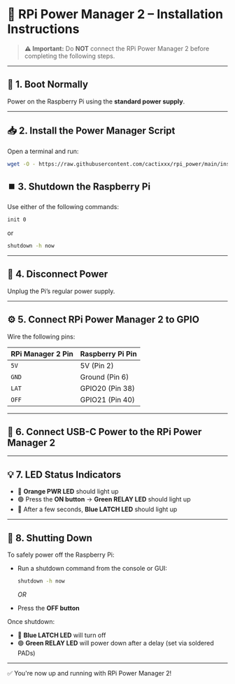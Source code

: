 # 🧰 RPi Power Manager 2 – Installation Instructions

> **⚠️ Important:** Do **NOT** connect the RPi Power Manager 2 before completing the following steps.

---

## 🔌 1. Boot Normally

Power on the Raspberry Pi using the **standard power supply**.

---

## 📥 2. Install the Power Manager Script

Open a terminal and run:

```bash
wget -O - https://raw.githubusercontent.com/cactixxx/rpi_power/main/install.sh | sudo /usr/bin/bash
```

## ⏹️ 3. Shutdown the Raspberry Pi

Use either of the following commands:

```bash
init 0
```

or

```bash
shutdown -h now
```

---

## 🔌 4. Disconnect Power

Unplug the Pi’s regular power supply.

---

## ⚙️ 5. Connect RPi Power Manager 2 to GPIO

Wire the following pins:

| **RPi Manager 2 Pin** | **Raspberry Pi Pin** |
| --------------------- | -------------------- |
| `5V`                  | 5V (Pin 2)           |
| `GND`                 | Ground (Pin 6)       |
| `LAT`                 | GPIO20 (Pin 38)      |
| `OFF`                 | GPIO21 (Pin 40)      |

---

## 🔌 6. Connect USB-C Power to the RPi Power Manager 2

---

## 💡 7. LED Status Indicators

* 🔶 **Orange PWR LED** should light up
* 🟢 Press the **ON button** → **Green RELAY LED** should light up
* 🔵 After a few seconds, **Blue LATCH LED** should light up

---

## 📴 8. Shutting Down

To safely power off the Raspberry Pi:

* Run a shutdown command from the console or GUI:

  ```bash
  shutdown -h now
  ```

  *OR*
* Press the **OFF button**

Once shutdown:

* 🔵 **Blue LATCH LED** will turn off
* 🟢 **Green RELAY LED** will power down after a delay (set via soldered PADs)

---

✅ You're now up and running with RPi Power Manager 2!
